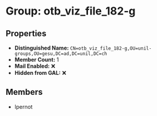 # Group: otb_viz_file_182-g

## Properties

- **Distinguished Name:** `CN=otb_viz_file_182-g,OU=unil-groups,OU=gesu,DC=ad,DC=unil,DC=ch`
- **Member Count:** 1
- **Mail Enabled:** ❌
- **Hidden from GAL:** ❌

## Members

- lpernot
